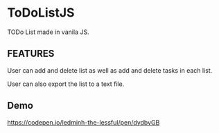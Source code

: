 # ToDoListJS

TODo List made in vanila JS.

## FEATURES

User can add and delete list as well as add and delete tasks in each list.

User can also export the list to a text file.

## Demo

https://codepen.io/ledminh-the-lessful/pen/dydbvGB
